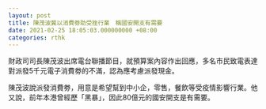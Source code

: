 ```yaml
---
layout: post
title: 陳茂波冀以消費劵助受挫行業　稱國安開支有需要
date: 2021-02-25 18:05:03.000000000 +08:00
categories: rthk
---
```


財政司司長陳茂波出席電台聯播節目，就預算案內容作出回應，多名市民致電表達對派發5千元電子消費劵的不滿，認為應考慮派發現金。

陳茂波說派發消費劵，用意是希望幫到中小企，零售，餐飲等受疫情影響行業。他又說，前年本港曾經歷「黑暴」，因此80億元的國安開支是有需要。
